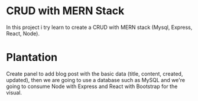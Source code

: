 # CRUD with MERN Stack

In this project i try learn to create a CRUD with MERN stack (Mysql, Express, React, Node).

# Plantation
Create panel to add blog post with the basic data (title, content, created, updated), then we are going to use a database such as MySQL and we're going to consume Node with Express and React with Bootstrap for the visual.
